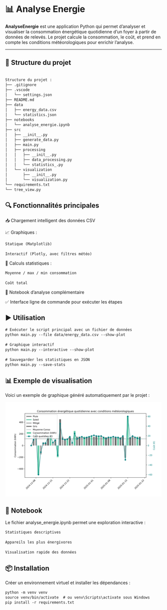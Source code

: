 # 📊 Analyse Energie

**AnalyseEnergie** est une application Python qui permet d’analyser et visualiser la consommation énergétique quotidienne d’un foyer à partir de données de relevés. Le projet calcule la consommation, le coût, et prend en compte les conditions météorologiques pour enrichir l’analyse.

---

## 🧱 Structure du projet

```plaintext

Structure du projet :
├── .gitignore
├── .vscode
│   └── settings.json
├── README.md
├── data
│   ├── energy_data.csv
│   └── statistics.json
├── notebooks
│   └── analyse_energie.ipynb
├── src
│   ├── __init__.py
│   ├── generate_data.py
│   ├── main.py
│   ├── processing
│   │   ├── __init__.py
│   │   ├── data_processing.py
│   │   └── statistics_.py
│   └── visualization
│       ├── __init__.py
│       └── visualization.py
└── requirements.txt
└── tree_view.py

```


## 🔍 Fonctionnalités principales

📥 Chargement intelligent des données CSV

📈 Graphiques :

    Statique (Matplotlib)

    Interactif (Plotly, avec filtres météo)

🧮 Calculs statistiques :

    Moyenne / max / min consommation

    Coût total

🧠 Notebook d’analyse complémentaire

✅ Interface ligne de commande pour exécuter les étapes

## ▶️ Utilisation

```plaintext
# Exécuter le script principal avec un fichier de données
python main.py --file data/energy_data.csv --show-plot

# Graphique interactif
python main.py --interactive --show-plot

# Sauvegarder les statistiques en JSON
python main.py --save-stats
```

## 📊 Exemple de visualisation

Voici un exemple de graphique généré automatiquement par le projet :

![Graphique consommation énergétique](images/plot_static.png)

## 🧪 Notebook

Le fichier analyse_energie.ipynb permet une exploration interactive :

    Statistiques descriptives

    Appareils les plus énergivores

    Visualisation rapide des données

## 📦 Installation
Créer un environnement virtuel et installer les dépendances :
```plaintext
python -m venv venv
source venv/bin/activate  # ou venv\Scripts\activate sous Windows
pip install -r requirements.txt

```